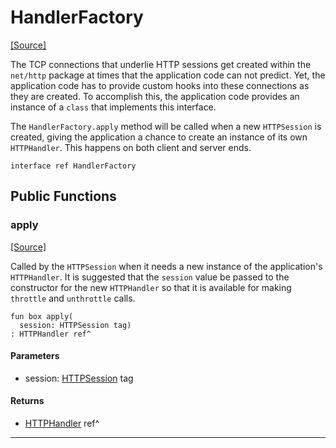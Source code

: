 # HandlerFactory
<span class="source-link">[[Source]](src/http/http_handler.md#L93)</span>

The TCP connections that underlie HTTP sessions get created within
the `net/http` package at times that the application code can not
predict. Yet, the application code has to provide custom hooks into
these connections as they are created. To accomplish this, the
application code provides an instance of a `class` that implements
this interface.

The `HandlerFactory.apply` method will be called when a new
`HTTPSession` is created, giving the application a chance to create
an instance of its own `HTTPHandler`. This happens on both
client and server ends.


```pony
interface ref HandlerFactory
```

## Public Functions

### apply
<span class="source-link">[[Source]](src/http/http_handler.md#L108)</span>


Called by the `HTTPSession` when it needs a new instance of the
application's `HTTPHandler`. It is suggested that the
`session` value be passed to the constructor for the new
`HTTPHandler` so that it is available for making
`throttle` and `unthrottle` calls.


```pony
fun box apply(
  session: HTTPSession tag)
: HTTPHandler ref^
```
#### Parameters

*   session: [HTTPSession](http-HTTPSession.md) tag

#### Returns

* [HTTPHandler](http-HTTPHandler.md) ref^

---

